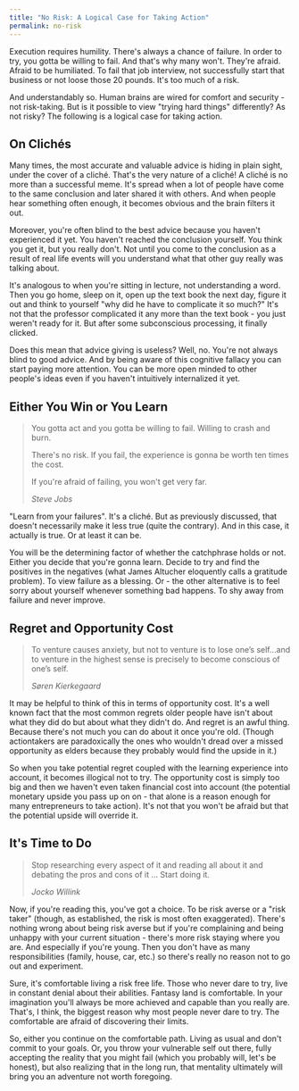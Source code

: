 ```yaml
---
title: "No Risk: A Logical Case for Taking Action"
permalink: no-risk
---
```


Execution requires humility. There's always a chance of failure. In order to try, you gotta be willing to fail. And that's why many won't. They're afraid. Afraid to be humiliated. To fail that job interview, not successfully start that business or not loose those 20 pounds. It's too much of a risk.

And understandably so. Human brains are wired for comfort and security - not risk-taking. But is it possible to view "trying hard things" differently? As not risky? The following is a logical case for taking action.

## On Clichés

Many times, the most accurate and valuable advice is hiding in plain sight, under the cover of a cliché. That's the very nature of a cliché! A cliché is no more than a successful meme. It's spread when a lot of people have come to the same conclusion and later shared it with others. And when people hear something often enough, it becomes obvious and the brain filters it out.

Moreover, you're often blind to the best advice because you haven't experienced it yet. You haven't reached the conclusion yourself. You think you get it, but you really don't. Not until you come to the conclusion as a result of real life events will you understand what that other guy really was talking about.

It's analogous to when you're sitting in lecture, not understanding a word. Then you go home, sleep on it, open up the text book the next day, figure it out and think to yourself "why did he have to complicate it so much?" It's not that the professor complicated it any more than the text book - you just weren't ready for it. But after some subconscious processing, it finally clicked.

Does this mean that advice giving is useless? Well, no. You're not always blind to good advice. And by being aware of this cognitive fallacy you can start paying more attention. You can be more open minded to other people's ideas even if you haven't intuitively internalized it yet.

## Either You Win or You Learn

> You gotta act and you gotta be willing to fail. Willing to crash and burn.
> 
> There's no risk. If you fail, the experience is gonna be worth ten times the cost.
> 
> If you're afraid of failing, you won't get very far.
> 
> <cite>Steve Jobs</cite>

"Learn from your failures". It's a cliché. But as previously discussed, that doesn't necessarily make it less true (quite the contrary). And in this case, it actually is true. Or at least it can be.

You will be the determining factor of whether the catchphrase holds or not. Either you decide that you're gonna learn. Decide to try and find the positives in the negatives (what James Altucher eloquently calls a gratitude problem). To view failure as a blessing. Or - the other alternative is to feel sorry about yourself whenever something bad happens. To shy away from failure and never improve.

## Regret and Opportunity Cost

>To venture causes anxiety, but not to venture is to lose one’s self…and to venture in the highest sense is precisely to become conscious of one’s self.
> 
> <cite>Søren Kierkegaard</cite>

It may be helpful to think of this in terms of opportunity cost. It's a well known fact that the most common regrets older people have isn't about what they did do but about what they didn't do. And regret is an awful thing. Because there's not much you can do about it once you're old. (Though actiontakers are paradoxically the ones who wouldn't dread over a missed opportunity as elders because they probably would find the upside in it.)

So when you take potential regret coupled with the learning experience into account, it becomes illogical not to try. The opportunity cost is simply too big and then we haven't even taken financial cost into account (the potential monetary upside you pass up on on - that alone is a reason enough for many entrepreneurs to take action). It's not that you won't be afraid but that the potential upside will override it.

## It's Time to Do

>Stop researching every aspect of it and reading all about it and debating the pros and cons of it … Start doing it.
> 
> <cite>Jocko Willink</cite>

Now, if you're reading this, you've got a choice. To be risk averse or a "risk taker" (though, as established, the risk is most often exaggerated). There's nothing wrong about being risk averse but if you're complaining and being unhappy with your current situation - there's more risk staying where you are. And especially if you're young. Then you don't have as many responsibilities (family, house, car, etc.) so there's really no reason not to go out and experiment.

Sure, it's comfortable living a risk free life. Those who never dare to try, live in constant denial about their abilities. Fantasy land is comfortable. In your imagination you'll always be more achieved and capable than you really are. That's, I think, the biggest reason why most people never dare to try. The comfortable are afraid of discovering their limits.

So, either you continue on the comfortable path. Living as usual and don't commit to your goals. Or, you throw your vulnerable self out there, fully accepting the reality that you might fail (which you probably will, let's be honest), but also realizing that in the long run, that mentality ultimately will bring you an adventure not worth foregoing.
